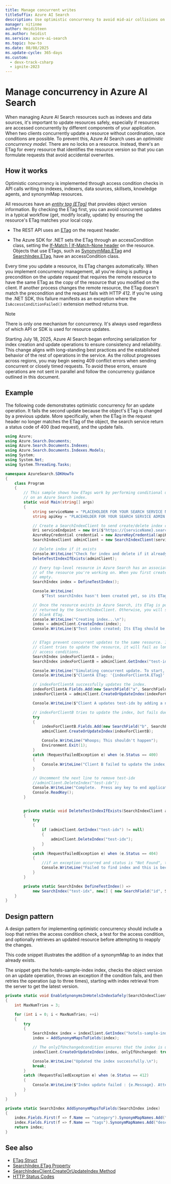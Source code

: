 ```yaml
---
title: Manage concurrent writes
titleSuffix: Azure AI Search
description: Use optimistic concurrency to avoid mid-air collisions on updates or deletes to Azure AI Search indexes, indexers, data sources.
manager: nitinme
author: HeidiSteen
ms.author: heidist
ms.service: azure-ai-search
ms.topic: how-to
ms.date: 08/08/2025
ms.update-cycle: 365-days
ms.custom:
  - devx-track-csharp
  - ignite-2023
---
```


# Manage concurrency in Azure AI Search

When managing Azure AI Search resources such as indexes and data sources, it's important to update resources safely, especially if resources are accessed concurrently by different components of your application. When two clients concurrently update a resource without coordination, race conditions are possible. To prevent this, Azure AI Search uses an *optimistic concurrency model*. There are no locks on a resource. Instead, there's an ETag for every resource that identifies the resource version so that you can formulate requests that avoid accidental overwrites.

## How it works

Optimistic concurrency is implemented through access condition checks in API calls writing to indexes, indexers, data sources, skillsets, knowledge agents, and synonymMap resources.

All resources have an [*entity tag (ETag)*](https://en.wikipedia.org/wiki/HTTP_ETag) that provides object version information. By checking the ETag first, you can avoid concurrent updates in a typical workflow (get, modify locally, update) by ensuring the resource's ETag matches your local copy.

+ The REST API uses an [ETag](/rest/api/searchservice/common-http-request-and-response-headers-used-in-azure-search) on the request header.

+ The Azure SDK for .NET sets the ETag through an accessCondition class, setting the [If-Match | If-Match-None header](/rest/api/searchservice/common-http-request-and-response-headers-used-in-azure-search) on the resource. Objects that use ETags, such as [SynonymMap.ETag](/dotnet/api/azure.search.documents.indexes.models.synonymmap.etag) and [SearchIndex.ETag](/dotnet/api/azure.search.documents.indexes.models.searchindex.etag), have an accessCondition class.

Every time you update a resource, its ETag changes automatically. When you implement concurrency management, all you're doing is putting a precondition on the update request that requires the remote resource to have the same ETag as the copy of the resource that you modified on the client. If another process changes the remote resource, the ETag doesn't match the precondition and the request fails with HTTP 412. If you're using the .NET SDK, this failure manifests as an exception where the `IsAccessConditionFailed()` extension method returns true.

> [!Note]
> There is only one mechanism for concurrency. It's always used regardless of which API or SDK is used for resource updates.

Starting July 18, 2025, Azure AI Search began enforcing serialization for index creation and update operations to ensure consistency and reliability. This change aligns with long-standing best practices and the established behavior of the rest of operations in the service. As the rollout progresses across regions, you may begin seeing 409 conflict errors when sending concurrent or closely timed requests. To avoid these errors, ensure operations are not sent in parallel and follow the concurrency guidance outlined in this document.

## Example

The following code demonstrates optimistic concurrency for an update operation. It fails the second update because the object's ETag is changed by a previous update. More specifically, when the ETag in the request header no longer matches the ETag of the object, the search service return a status code of 400 (bad request), and the update fails.

```csharp
using Azure;
using Azure.Search.Documents;
using Azure.Search.Documents.Indexes;
using Azure.Search.Documents.Indexes.Models;
using System;
using System.Net;
using System.Threading.Tasks;

namespace AzureSearch.SDKHowTo
{
    class Program
    {
        // This sample shows how ETags work by performing conditional updates and deletes
        // on an Azure Search index.
        static void Main(string[] args)
        {
            string serviceName = "PLACEHOLDER FOR YOUR SEARCH SERVICE NAME";
            string apiKey = "PLACEHOLDER FOR YOUR SEARCH SERVICE ADMIN API KEY";

            // Create a SearchIndexClient to send create/delete index commands
            Uri serviceEndpoint = new Uri($"https://{serviceName}.search.windows.net/");
            AzureKeyCredential credential = new AzureKeyCredential(apiKey);
            SearchIndexClient adminClient = new SearchIndexClient(serviceEndpoint, credential);

            // Delete index if it exists
            Console.WriteLine("Check for index and delete if it already exists...\n");
            DeleteTestIndexIfExists(adminClient);

            // Every top-level resource in Azure Search has an associated ETag that keeps track of which version
            // of the resource you're working on. When you first create a resource such as an index, its ETag is
            // empty.
            SearchIndex index = DefineTestIndex();

            Console.WriteLine(
                $"Test searchIndex hasn't been created yet, so its ETag should be blank. ETag: '{index.ETag}'");

            // Once the resource exists in Azure Search, its ETag is populated. Make sure to use the object
            // returned by the SearchIndexClient. Otherwise, you will still have the old object with the
            // blank ETag.
            Console.WriteLine("Creating index...\n");
            index = adminClient.CreateIndex(index);
            Console.WriteLine($"Test index created; Its ETag should be populated. ETag: '{index.ETag}'");


            // ETags prevent concurrent updates to the same resource. If another
            // client tries to update the resource, it will fail as long as all clients are using the right
            // access conditions.
            SearchIndex indexForClientA = index;
            SearchIndex indexForClientB = adminClient.GetIndex("test-idx");

            Console.WriteLine("Simulating concurrent update. To start, clients A and B see the same ETag.");
            Console.WriteLine($"ClientA ETag: '{indexForClientA.ETag}' ClientB ETag: '{indexForClientB.ETag}'");

            // indexForClientA successfully updates the index.
            indexForClientA.Fields.Add(new SearchField("a", SearchFieldDataType.Int32));
            indexForClientA = adminClient.CreateOrUpdateIndex(indexForClientA);

            Console.WriteLine($"Client A updates test-idx by adding a new field. The new ETag for test-idx is: '{indexForClientA.ETag}'");

            // indexForClientB tries to update the index, but fails due to the ETag check.
            try
            {
                indexForClientB.Fields.Add(new SearchField("b", SearchFieldDataType.Boolean));
                adminClient.CreateOrUpdateIndex(indexForClientB);

                Console.WriteLine("Whoops; This shouldn't happen");
                Environment.Exit(1);
            }
            catch (RequestFailedException e) when (e.Status == 400)
            {
                Console.WriteLine("Client B failed to update the index, as expected.");
            }

            // Uncomment the next line to remove test-idx
            //adminClient.DeleteIndex("test-idx");
            Console.WriteLine("Complete.  Press any key to end application...\n");
            Console.ReadKey();
        }


        private static void DeleteTestIndexIfExists(SearchIndexClient adminClient)
        {
            try
            {
                if (adminClient.GetIndex("test-idx") != null)
                {
                    adminClient.DeleteIndex("test-idx");
                }
            }
            catch (RequestFailedException e) when (e.Status == 404)
            {
                //if an exception occurred and status is "Not Found", this is working as expected
                Console.WriteLine("Failed to find index and this is because it's not there.");
            }
        }

        private static SearchIndex DefineTestIndex() =>
            new SearchIndex("test-idx", new[] { new SearchField("id", SearchFieldDataType.String) { IsKey = true } });
    }
}
```

## Design pattern

A design pattern for implementing optimistic concurrency should include a loop that retries the access condition check, a test for the access condition, and optionally retrieves an updated resource before attempting to reapply the changes.

This code snippet illustrates the addition of a synonymMap to an index that already exists.

The snippet gets the hotels-sample-index index, checks the object version on an update operation, throws an exception if the condition fails, and then retries the operation (up to three times), starting with index retrieval from the server to get the latest version.

```csharp
private static void EnableSynonymsInHotelsIndexSafely(SearchIndexClient indexClient)
{
    int MaxNumTries = 3;

    for (int i = 0; i < MaxNumTries; ++i)
    {
        try
        {
            SearchIndex index = indexClient.GetIndex("hotels-sample-index");
            index = AddSynonymMapsToFields(index);

            // The onlyIfUnchangedcondition ensures that the index is updated only if the ETags match.
            indexClient.CreateOrUpdateIndex(index, onlyIfUnchanged: true);

            Console.WriteLine("Updated the index successfully.\n");
            break;
        }
        catch (RequestFailedException e) when (e.Status == 412)
        {
            Console.WriteLine($"Index update failed : {e.Message}. Attempt({i}/{MaxNumTries}).\n");
        }
    }
}

private static SearchIndex AddSynonymMapsToFields(SearchIndex index)
{
    index.Fields.First(f => f.Name == "category").SynonymMapNames.Add("desc-synonymmap");
    index.Fields.First(f => f.Name == "tags").SynonymMapNames.Add("desc-synonymmap");
    return index;
}
```

## See also

+ [ETag Struct](/dotnet/api/azure.etag?view=azure-dotnet&preserve-view=true)
+ [SearchIndex.ETag Property](/dotnet/api/azure.search.documents.indexes.models.searchindex.etag?view=azure-dotnet&preserve-view=true)
+ [SearchIndexClient.CreateOrUpdateIndex Method](/dotnet/api/azure.search.documents.indexes.searchindexclient.createorupdateindex?view=azure-dotnet&preserve-view=true)
+ [HTTP Status Codes](/rest/api/searchservice/http-status-codes)
